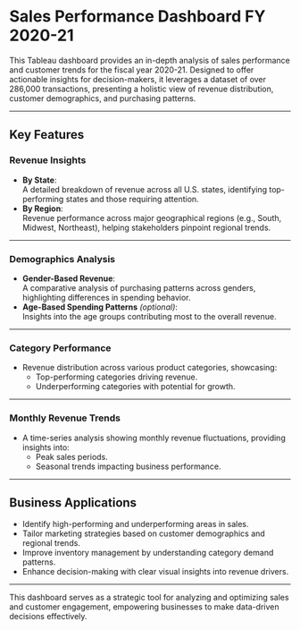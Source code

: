 # **Sales Performance Dashboard FY 2020-21**  

This Tableau dashboard provides an in-depth analysis of sales performance and customer trends for the fiscal year 2020-21. Designed to offer actionable insights for decision-makers, it leverages a dataset of over 286,000 transactions, presenting a holistic view of revenue distribution, customer demographics, and purchasing patterns.

---

## **Key Features**

### **Revenue Insights**
- **By State**:  
   A detailed breakdown of revenue across all U.S. states, identifying top-performing states and those requiring attention.  
- **By Region**:  
   Revenue performance across major geographical regions (e.g., South, Midwest, Northeast), helping stakeholders pinpoint regional trends.

---

### **Demographics Analysis**
- **Gender-Based Revenue**:  
   A comparative analysis of purchasing patterns across genders, highlighting differences in spending behavior.  
- **Age-Based Spending Patterns** *(optional)*:  
   Insights into the age groups contributing most to the overall revenue.  

---

### **Category Performance**
- Revenue distribution across various product categories, showcasing:  
   - Top-performing categories driving revenue.  
   - Underperforming categories with potential for growth.

---

### **Monthly Revenue Trends**
- A time-series analysis showing monthly revenue fluctuations, providing insights into:  
   - Peak sales periods.  
   - Seasonal trends impacting business performance.

---

## **Business Applications**
- Identify high-performing and underperforming areas in sales.  
- Tailor marketing strategies based on customer demographics and regional trends.  
- Improve inventory management by understanding category demand patterns.  
- Enhance decision-making with clear visual insights into revenue drivers.  

---

This dashboard serves as a strategic tool for analyzing and optimizing sales and customer engagement, empowering businesses to make data-driven decisions effectively.  

